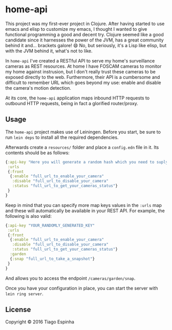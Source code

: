 # home-api

This project was my first-ever project in Clojure. After having started to use emacs and elisp to customize my emacs, I thought I wanted to give functional programming a good and decent try. Clojure seemed like a good candidate since it harnesses the power of the JVM, has a great community behind it and... brackets galore! :smile: No, but seriously, it's a Lisp like elisp, but with the JVM behind it, what's not to like.

In ```home-api``` I've created a RESTful API to serve my home's surveillance cameras as REST resources. At home I have FOSCAM cameras to monitor my home against instrusion, but I don't really trust these cameras to be exposed directly to the web. Furthermore, their API is a cumbersome and difficult to remember URL which goes beyond my use: enable and disable the camera's motion detection.

At its core, the ```home-api``` application maps inbound HTTP requests to outbound HTTP requests, being in fact a glorified router/proxy.

## Usage

The ```home-api``` project makes use of Leiningen. Before you start, be sure to run ```lein deps``` to install all the required dependencies.

Afterwards create a ```resources/``` folder and place a ```config.edn``` file in it. Its contents should be as follows:

```clojure
{:api-key "Here you will generate a random hash which you need to suply in the query string."
 :urls
 {:front
  {:enable "full_url_to_enable_your_camera"
   :disable "full_url_to_disable_your_camera"
   :status "full_url_to_get_your_cameras_status"}
 }
}
```

Keep in mind that you can specify more map keys values in the ```:urls``` map and these will automatically be available in your REST API. For example, the following is also valid:
```clojure
{:api-key "YOUR_RANDOMLY_GENERATED_KEY"
 :urls
 {:front
  {:enable "full_url_to_enable_your_camera"
   :disable "full_url_to_disable_your_camera"
   :status "full_url_to_get_your_cameras_status"}
  :garden
  {:snap "full_url_to_take_a_snapshot"}
 }
}
```

And allows you to access the endpoint ```/cameras/garden/snap```.

Once you have your configuration in place, you can start the server with ```lein ring server```.

## License

Copyright © 2016 Tiago Espinha

